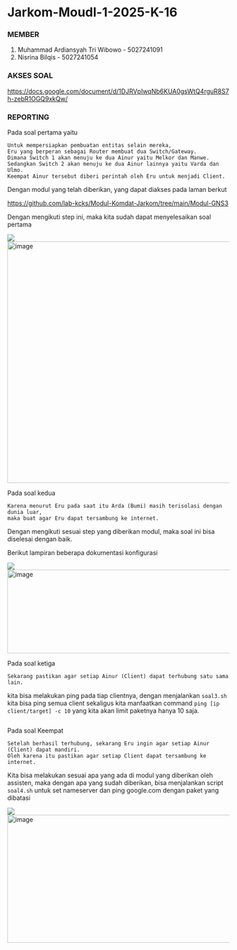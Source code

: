 # Jarkom-Moudl-1-2025-K-16

### MEMBER
1. Muhammad Ardiansyah Tri Wibowo - 5027241091
2. Nisrina Bilqis - 5027241054

### AKSES SOAL
https://docs.google.com/document/d/1DJRVpIwqNb6KUA0gsWtQ4rguR8S7h-zebR1OGQ9xkQw/

### REPORTING 
Pada soal pertama yaitu
```
Untuk mempersiapkan pembuatan entitas selain mereka,
Eru yang berperan sebagai Router membuat dua Switch/Gateway.
Dimana Switch 1 akan menuju ke dua Ainur yaitu Melkor dan Manwe.
Sedangkan Switch 2 akan menuju ke dua Ainur lainnya yaitu Varda dan Ulmo.
Keempat Ainur tersebut diberi perintah oleh Eru untuk menjadi Client.

```
Dengan modul yang telah diberikan, yang dapat diakses pada laman berkut 

https://github.com/lab-kcks/Modul-Komdat-Jarkom/tree/main/Modul-GNS3

Dengan mengikuti step ini, maka kita sudah dapat menyelesaikan soal pertama

<img src="blob:https://web.whatsapp.com/f42060b3-9d89-4a8f-bbd2-0cf16f6549f1"/><img width="1575" height="546" alt="image" src="https://github.com/user-attachments/assets/31b850e2-6b74-4b64-a533-d7664a15a976" />

Pada soal kedua
```
Karena menurut Eru pada saat itu Arda (Bumi) masih terisolasi dengan dunia luar,
maka buat agar Eru dapat tersambung ke internet.

```

Dengan mengikuti sesuai step yang diberikan modul, maka soal ini bisa diselesai dengan baik.

Berikut lampiran beberapa dokumentasi konfigurasi

<img src="blob:https://web.whatsapp.com/8944b7a2-e2f0-455b-9cf8-92491c139df4"/><img width="789" height="189" alt="image" src="https://github.com/user-attachments/assets/364f700b-75cf-4b71-b2eb-c4f7ad5ca16f" />


Pada soal ketiga
```
Sekarang pastikan agar setiap Ainur (Client) dapat terhubung satu sama lain.
```

kita bisa melakukan ping pada tiap clientnya, dengan menjalankan `soal3.sh` kita bisa ping semua client sekaligus
kita manfaatkan command `ping [ip client/target] -c 10` yang kita akan limit paketnya hanya 10 saja.

<img>

Pada soal Keempat
```
Setelah berhasil terhubung, sekarang Eru ingin agar setiap Ainur (Client) dapat mandiri.
Oleh karena itu pastikan agar setiap Client dapat tersambung ke internet.

```

Kita bisa melakukan sesuai apa yang ada di modul yang diberikan oleh assisten, maka dengan apa yang sudah diberikan, bisa menjalankan script `soal4.sh` untuk set nameserver dan ping google.com dengan paket yang dibatasi

<img src="blob:https://web.whatsapp.com/814426c5-3071-4779-9e43-e99697fb37cd"/><img width="789" height="289" alt="image" src="https://github.com/user-attachments/assets/953a2876-71fa-4e00-9ece-d49761fbd5e9" />



